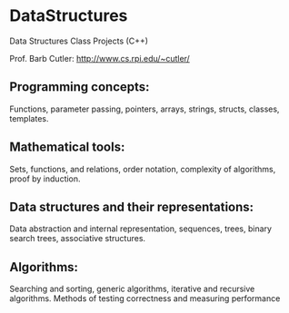 # DataStructures
Data Structures Class Projects (C++)

Prof. Barb Cutler: 
http://www.cs.rpi.edu/~cutler/
## Programming concepts: 
Functions, parameter passing, pointers, arrays, strings, structs, classes, templates. 
## Mathematical tools: 
Sets, functions, and relations, order notation, complexity of algorithms, proof by induction. 
## Data structures and their representations: 
Data abstraction and internal representation, sequences, trees, binary search trees, associative structures. 
## Algorithms: 
Searching and sorting, generic algorithms, iterative and recursive algorithms. Methods of testing correctness and measuring performance
